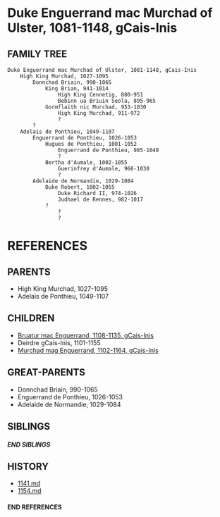 # Duke Enguerrand mac Murchad of Ulster, 1081-1148, gCais-Inis

## FAMILY TREE
```
Duke Enguerrand mac Murchad of Ulster, 1081-1148, gCais-Inis
    High King Murchad, 1027-1095
        Donnchad Briain, 990-1065
            King Brian, 941-1014
                High King Cennetig, 880-951
                Bebinn ua Briuin Seola, 895-965
            Gormflaith nic Murchad, 953-1030
                High King Murchad, 911-972
                ?
        ?
    Adelais de Ponthieu, 1049-1107
        Enguerrand de Ponthieu, 1026-1053
            Hugues de Ponthieu, 1001-1052
                Enguerrand de Ponthieu, 985-1048
                ?
            Bertha d'Aumale, 1002-1055
                Guerinfrey d'Aumale, 966-1030
                ?
        Adelaide de Normandie, 1029-1084
            Duke Robert, 1002-1055
                Duke Richard II, 974-1026
                Judhael de Rennes, 982-1017
            ?
                ?
                ?
```


# REFERENCES

## PARENTS 
* High King Murchad, 1027-1095
* Adelais de Ponthieu, 1049-1107

## CHILDREN 
* [Bruatur mac Enguerrand, 1108-1135, gCais-Inis](p/bruatur_mac_enguerrand_1108.md)
* Deirdre gCais-Inis, 1101-1155
* [Murchad mag Enguerrand, 1102-1164, gCais-Inis](p/murchad_mag_enguerrand_1102.md)


## GREAT-PARENTS 
* Donnchad Briain, 990-1065
* Enguerrand de Ponthieu, 1026-1053
* Adelaide de Normandie, 1029-1084

## SIBLINGS

##### END SIBLINGS  
## HISTORY
* [1141.md](../h/1141.md)
* [1154.md](../h/1154.md)

#### END REFERENCES
